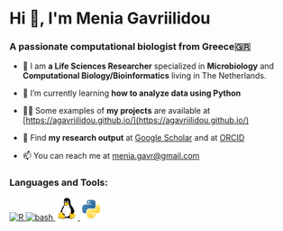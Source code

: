 <h1 align="left">Hi 👋, I'm Menia Gavriilidou</h1>
<h3 align="left">A passionate computational biologist from Greece🇬🇷</h3>

- 🔭 I am **a Life Sciences Researcher** specialized in **Microbiology** and **Computational Biology/Bioinformatics** living in The Netherlands.

- 🌱 I’m currently learning **how to analyze data using Python**

- 👨‍💻 Some examples of **my projects** are available at [https://agavriilidou.github.io/](https://agavriilidou.github.io/)

- 📝 Find **my research output** at [Google Scholar](https://scholar.google.gr/citations?user=qv8D40oAAAAJ&hl=en) and at [ORCID](https://orcid.org/0000-0003-0204-2223)
- 📫 You can reach me at menia.gavr@gmail.com

</p>

<h3 align="left">Languages and Tools:</h3>
<p align="left"> <a href="https://www.r-project.org/" target="_blank" rel="noreferrer"> <img src="https://upload.wikimedia.org/wikipedia/commons/1/1b/R_logo.svg" alt="R" width="40" height="40" /> </a> <a href="https://www.gnu.org/software/bash/" target="_blank" rel="noreferrer"> <img src="https://www.vectorlogo.zone/logos/gnu_bash/gnu_bash-icon.svg" alt="bash" width="40" height="40"/> </a> <a href="https://www.linux.org/" target="_blank" rel="noreferrer"> <img src="https://raw.githubusercontent.com/devicons/devicon/master/icons/linux/linux-original.svg" alt="linux" width="40" height="40"/> </a> <a href="https://www.python.org" target="_blank" rel="noreferrer"> <img src="https://raw.githubusercontent.com/devicons/devicon/master/icons/python/python-original.svg" alt="python" width="40" height="40"/> </a> </p>

